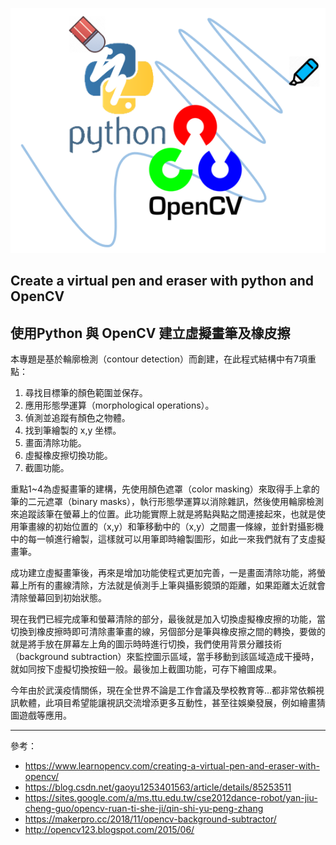 ![Alt text](https://github.com/joe7342/opencvdraw/blob/master/img/cover.png)

## Create a virtual pen and eraser with python and OpenCV
## 使用Python 與 OpenCV 建立虛擬畫筆及橡皮擦

本專題是基於輪廓檢測（contour detection）而創建，在此程式結構中有7項重點：

1. 尋找目標筆的顏色範圍並保存。
2. 應用形態學運算（morphological operations）。
3. 偵測並追蹤有顏色之物體。
4. 找到筆繪製的 x,y 坐標。
5. 畫面清除功能。
6. 虛擬橡皮擦切換功能。
7. 截圖功能。

重點1~4為虛擬畫筆的建構，先使用顏色遮罩（color masking）來取得手上拿的筆的二元遮罩（binary masks），執行形態學運算以消除雜訊，然後使用輪廓檢測來追蹤該筆在螢幕上的位置。此功能實際上就是將點與點之間連接起來，也就是使用筆畫線的初始位置的（x,y）和筆移動中的（x,y）之間畫一條線，並針對攝影機中的每一幀進行繪製，這樣就可以用筆即時繪製圖形，如此一來我們就有了支虛擬畫筆。

成功建立虛擬畫筆後，再來是增加功能使程式更加完善，一是畫面清除功能，將螢幕上所有的畫線清除，方法就是偵測手上筆與攝影鏡頭的距離，如果距離太近就會清除螢幕回到初始狀態。

現在我們已經完成筆和螢幕清除的部分，最後就是加入切換虛擬橡皮擦的功能，當切換到橡皮擦時即可清除畫筆畫的線，另個部分是筆與橡皮擦之間的轉換，要做的就是將手放在屏幕左上角的圖示時時進行切換，我們使用背景分離技術（background subtraction）來監控圖示區域，當手移動到該區域造成干擾時，就如同按下虛擬切換按鈕一般。最後加上截圖功能，可存下繪圖成果。

今年由於武漢疫情關係，現在全世界不論是工作會議及學校教育等...都非常依賴視訊軟體，此項目希望能讓視訊交流增添更多互動性，甚至往娛樂發展，例如繪畫猜圖遊戲等應用。

***

參考：
+ https://www.learnopencv.com/creating-a-virtual-pen-and-eraser-with-opencv/
+ https://blog.csdn.net/gaoyu1253401563/article/details/85253511
+ https://sites.google.com/a/ms.ttu.edu.tw/cse2012dance-robot/yan-jiu-cheng-guo/opencv-ruan-ti-she-ji/qin-shi-yu-peng-zhang
+ https://makerpro.cc/2018/11/opencv-background-subtractor/
+ http://opencv123.blogspot.com/2015/06/
